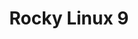---
title: Rocky Linux 9
hide_table_of_contents: false
hide_title: false
keywords:
    - os
    - linux
    - rocky
    - 9
tags: [os,linux,rocky,systeme,exploitation,9]
id: 1
---